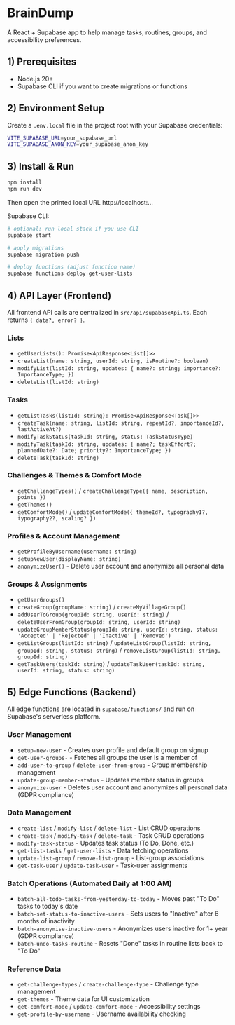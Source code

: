 # BrainDump

A React + Supabase app to help manage tasks, routines, groups, and accessibility preferences.

## 1) Prerequisites
- Node.js 20+
- Supabase CLI if you want to create migrations or functions

## 2) Environment Setup
Create a `.env.local` file in the project root with your Supabase credentials:

```zsh
VITE_SUPABASE_URL=your_supabase_url
VITE_SUPABASE_ANON_KEY=your_supabase_anon_key
```

## 3) Install & Run
```zsh
npm install
npm run dev
```

Then open the printed local URL http://localhost:...

Supabase CLI:
```bash
# optional: run local stack if you use CLI
supabase start

# apply migrations
supabase migration push

# deploy functions (adjust function name)
supabase functions deploy get-user-lists
```

## 4) API Layer (Frontend)
All frontend API calls are centralized in `src/api/supabaseApi.ts`. Each returns `{ data?, error? }`.

### Lists
- `getUserLists(): Promise<ApiResponse<List[]>>`
- `createList(name: string, userId: string, isRoutine?: boolean)`
- `modifyList(listId: string, updates: { name?: string; importance?: ImportanceType; })`
- `deleteList(listId: string)`

### Tasks
- `getListTasks(listId: string): Promise<ApiResponse<Task[]>>`
- `createTask(name: string, listId: string, repeatId?, importanceId?, lastActiveAt?)`
- `modifyTaskStatus(taskId: string, status: TaskStatusType)`
- `modifyTask(taskId: string, updates: { name?; taskEffort?; plannedDate?: Date; priority?: ImportanceType; })`
- `deleteTask(taskId: string)`

### Challenges & Themes & Comfort Mode
- `getChallengeTypes()` / `createChallengeType({ name, description, points })`
- `getThemes()`
- `getComfortMode()` / `updateComfortMode({ themeId?, typography1?, typography2?, scaling? })`

### Profiles & Account Management
- `getProfileByUsername(username: string)`
- `setupNewUser(displayName: string)`
- `anonymizeUser()` - Delete user account and anonymize all personal data

### Groups & Assignments
- `getUserGroups()`
- `createGroup(groupName: string)` / `createMyVillageGroup()`
- `addUserToGroup(groupId: string, userId: string)` / `deleteUserFromGroup(groupId: string, userId: string)`
- `updateGroupMemberStatus(groupId: string, userId: string, status: 'Accepted' | 'Rejected' | 'Inactive' | 'Removed')`
- `getListGroups(listId: string)` / `updateListGroup(listId: string, groupId: string, status: string)` / `removeListGroup(listId: string, groupId: string)`
- `getTaskUsers(taskId: string)` / `updateTaskUser(taskId: string, userId: string, status: string)`

## 5) Edge Functions (Backend)
All edge functions are located in `supabase/functions/` and run on Supabase's serverless platform.

### User Management
- `setup-new-user` - Creates user profile and default group on signup
- `get-user-groups-` - Fetches all groups the user is a member of
- `add-user-to-group` / `delete-user-from-group` - Group membership management
- `update-group-member-status` - Updates member status in groups
- `anonymize-user` - Deletes user account and anonymizes all personal data (GDPR compliance)

### Data Management
- `create-list` / `modify-list` / `delete-list` - List CRUD operations
- `create-task` / `modify-task` / `delete-task` - Task CRUD operations
- `modify-task-status` - Updates task status (To Do, Done, etc.)
- `get-list-tasks` / `get-user-lists` - Data fetching operations
- `update-list-group` / `remove-list-group` - List-group associations
- `get-task-user` / `update-task-user` - Task-user assignments

### Batch Operations (Automated Daily at 1:00 AM)
- `batch-all-todo-tasks-from-yesterday-to-today` - Moves past "To Do" tasks to today's date
- `batch-set-status-to-inactive-users` - Sets users to "Inactive" after 6 months of inactivity
- `batch-anonymise-inactive-users` - Anonymizes users inactive for 1+ year (GDPR compliance)
- `batch-undo-tasks-routine` - Resets "Done" tasks in routine lists back to "To Do"

### Reference Data
- `get-challenge-types` / `create-challenge-type` - Challenge type management
- `get-themes` - Theme data for UI customization
- `get-comfort-mode` / `update-comfort-mode` - Accessibility settings
- `get-profile-by-username` - Username availability checking
